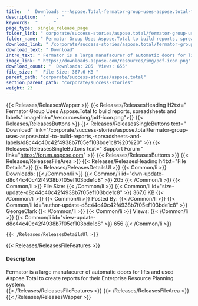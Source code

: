 ```yaml
---
title:  "  Downloads ---Aspose.Total-fermator-group-uses-aspose.total-to-build-reports,-spreadsheets-and-labels . " 
description:  "    . " 
keywords:  "    . " 
page_type:  single_release_page
folder_link: " corporate/success-stories/aspose.total/fermator-group-uses-aspose.total-to-build-reports,-spreadsheets-and-labels/"
folder_name: " Fermator Group Uses Aspose.Total to build reports, spreadsheets and labels"
download_link: " /corporate/success-stories/aspose.total/fermator-group-uses-aspose.total-to-build-reports,-spreadsheets-and-labels/d8c44c40c42f4938b7f05ef103bde1c8"
download_text: " Download"
Intro_text: " Fermator is a large manufacurer of automatic doors for lifts and used Aspose.Tot..."
image_link: " https://downloads.aspose.com/resources/img/pdf-icon.png"
download_count: "  Downloads: 205  Views: 655"
file_size: "  File Size: 367.6 KB "
parent_path: "corporate/success-stories/aspose.total"
section_parent_path: "corporate/success-stories"
weight: 23 
---
```


{{< Releases/ReleasesWapper >}}
  {{< Releases/ReleasesHeading H2txt=" Fermator Group Uses Aspose.Total to build reports, spreadsheets and labels" imagelink="/resources/img/pdf-icon.png">}}
  {{< Releases/ReleasesButtons >}}
    {{< Releases/ReleasesSingleButtons text=" Download" link="/corporate/success-stories/aspose.total/fermator-group-uses-aspose.total-to-build-reports,-spreadsheets-and-labels/d8c44c40c42f4938b7f05ef103bde1c8%20%20" >}}
    {{< Releases/ReleasesSingleButtons text=" Support Forum " link="https://forum.aspose.com" >}}
  {{< Releases/ReleasesButtons >}}
  {{< Releases/ReleasesFileArea >}}
    {{< Releases/ReleasesHeading h4txt="File Details">}}
    {{< Releases/ReleasesDetailsUl >}}
            {{< Common/li  >}} Downloads: {{< /Common/li >}} 
      {{< Common/li id="dwn-update-d8c44c40c42f4938b7f05ef103bde1c8" >}} 205 {{< /Common/li >}} 
      {{< Common/li  >}} File Size: {{< /Common/li >}} 
      {{< Common/li id="size-update-d8c44c40c42f4938b7f05ef103bde1c8" >}} 367.6 KB {{< /Common/li >}} 
      {{< Common/li  >}} Posted By: {{< /Common/li >}} 
      {{< Common/li id="author-update-d8c44c40c42f4938b7f05ef103bde1c8" >}} GeorgeClark {{< /Common/li >}} 
      {{< Common/li  >}} Views: {{< /Common/li >}} 
      {{< Common/li id="view-update-d8c44c40c42f4938b7f05ef103bde1c8" >}} 656 {{< /Common/li >}} 

    {{< /Releases/ReleasesDetailsUl >}}

  {{< Releases/ReleasesFileFeatures >}}
      <h4>Description</h4><div class="HTMLDescription">Fermator is a large manufacurer of automatic doors for lifts and used Aspose.Total to create reports for their Enterprise Resource Planning system.</div>
  {{< /Releases/ReleasesFileFeatures >}}
 {{< /Releases/ReleasesFileArea >}}
{{< /Releases/ReleasesWapper >}}


